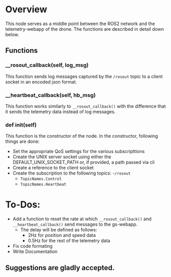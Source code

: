 # Overview

This node serves as a middle point between the ROS2 network and the telemetry-webapp of the drone. 
The functions are described in detail down below. 

## Functions

### __rosout_callback(self, log_msg)
This function sends log messages captured by the `/rosout` topic to a client socket in an encoded json format. 

### __heartbeat_callback(self, hb_msg)
This function works similarly to `__rosout_callback()` with the difference that it sends the telemetry data instead of log messages. 

### def __init__(self)
This function is the constructor of the node. In the constructor, following things are done: 
- Set the appropriate QoS settings for the various subscripttions
- Create the UNIX server socket using either the DEFAULT_UNIX_SOCKET_PATH or, if provided, a path passed via cli 
- Create a reference to the client socket
- Create the subscription to the following topics: 
    -`/rosout` 
    - `TopicNames.Control`
    - `TopicNames.Heartbeat`

# To-Dos: 
- Add a function to reset the rate at which `__rosout_callback()` and `__heartbeat_callback()` send messages to the gs-webapp. 
    - The delay will be defined as follows: 
        - 2Hz for position and speed data
        - 0.5Hz for the rest of the telemetry data 
- Fix code formating
- Write Documentation 

## Suggestions are gladly accepted. 

